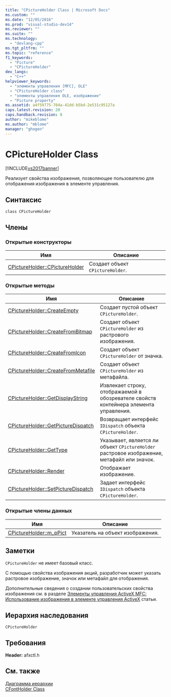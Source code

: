 ```yaml
---
title: "CPictureHolder Class | Microsoft Docs"
ms.custom: ""
ms.date: "12/05/2016"
ms.prod: "visual-studio-dev14"
ms.reviewer: ""
ms.suite: ""
ms.technology: 
  - "devlang-cpp"
ms.tgt_pltfrm: ""
ms.topic: "reference"
f1_keywords: 
  - "Picture"
  - "CPictureHolder"
dev_langs: 
  - "C++"
helpviewer_keywords: 
  - "элементы управления [MFC], OLE"
  - "CPictureHolder class"
  - "элементы управления OLE, изображение"
  - "Picture property"
ms.assetid: a4f59775-704a-41dd-b5bd-2e531c95127a
caps.latest.revision: 20
caps.handback.revision: 8
author: "mikeblome"
ms.author: "mblome"
manager: "ghogen"
---
```

# CPictureHolder Class
[!INCLUDE[vs2017banner](../../assembler/inline/includes/vs2017banner.md)]

Реализует свойства изображения, позволяющее пользователю для отображения изображения в элементе управления.  
  
## Синтаксис  
  
```  
class CPictureHolder  
```  
  
## Члены  
  
### Открытые конструкторы  
  
|Имя|Описание|  
|---------|--------------|  
|[CPictureHolder::CPictureHolder](../Topic/CPictureHolder::CPictureHolder.md)|Создает объект `CPictureHolder`.|  
  
### Открытые методы  
  
|Имя|Описание|  
|---------|--------------|  
|[CPictureHolder::CreateEmpty](../Topic/CPictureHolder::CreateEmpty.md)|Создает пустой объект `CPictureHolder`.|  
|[CPictureHolder::CreateFromBitmap](../Topic/CPictureHolder::CreateFromBitmap.md)|Создает объект `CPictureHolder` из растрового изображения.|  
|[CPictureHolder::CreateFromIcon](../Topic/CPictureHolder::CreateFromIcon.md)|Создает объект `CPictureHolder` от значка.|  
|[CPictureHolder::CreateFromMetafile](../Topic/CPictureHolder::CreateFromMetafile.md)|Создает объект `CPictureHolder` из метафайла.|  
|[CPictureHolder::GetDisplayString](../Topic/CPictureHolder::GetDisplayString.md)|Извлекает строку, отображаемой в обозревателе свойств контейнера элемента управления.|  
|[CPictureHolder::GetPictureDispatch](../Topic/CPictureHolder::GetPictureDispatch.md)|Возвращает интерфейс `IDispatch` объекта `CPictureHolder`.|  
|[CPictureHolder::GetType](../Topic/CPictureHolder::GetType.md)|Указывает, является ли объект `CPictureHolder` растровое изображение, метафайл или значок.|  
|[CPictureHolder::Render](../Topic/CPictureHolder::Render.md)|Отображает изображение.|  
|[CPictureHolder::SetPictureDispatch](../Topic/CPictureHolder::SetPictureDispatch.md)|Задает интерфейс `IDispatch` объекта `CPictureHolder`.|  
  
### Открытые члены данных  
  
|Имя|Описание|  
|---------|--------------|  
|[CPictureHolder::m\_pPict](../Topic/CPictureHolder::m_pPict.md)|Указатель на объект изображения.|  
  
## Заметки  
 `CPictureHolder` не имеет базовый класс.  
  
 С помощью свойства изображения акций, разработчик может указать растровое изображение, значок или метафайл для отображения.  
  
 Дополнительные сведения о создании пользовательских свойства изображения см. в разделе [Элементы управления ActiveX MFC: Использование изображения в элементе управления ActiveX](../../mfc/mfc-activex-controls-using-pictures-in-an-activex-control.md) статьи.  
  
## Иерархия наследования  
 `CPictureHolder`  
  
## Требования  
 **Header:**  afxctl.h  
  
## См. также  
 [Диаграмма иерархии](../../mfc/hierarchy-chart.md)   
 [CFontHolder Class](../../mfc/reference/cfontholder-class.md)
